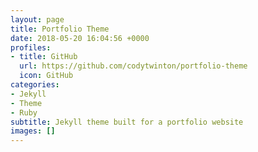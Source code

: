 ```yaml
---
layout: page
title: Portfolio Theme
date: 2018-05-20 16:04:56 +0000
profiles:
- title: GitHub
  url: https://github.com/codytwinton/portfolio-theme
  icon: GitHub
categories:
- Jekyll
- Theme
- Ruby
subtitle: Jekyll theme built for a portfolio website
images: []
---
```

